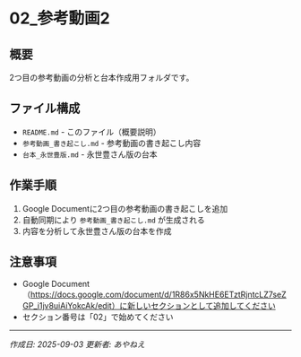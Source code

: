 # 02_参考動画2

## 概要
2つ目の参考動画の分析と台本作成用フォルダです。

## ファイル構成
- `README.md` - このファイル（概要説明）
- `参考動画_書き起こし.md` - 参考動画の書き起こし内容
- `台本_永世豊版.md` - 永世豊さん版の台本

## 作業手順
1. Google Documentに2つ目の参考動画の書き起こしを追加
2. 自動同期により `参考動画_書き起こし.md` が生成される
3. 内容を分析して永世豊さん版の台本を作成

## 注意事項
- Google Document（https://docs.google.com/document/d/1R86x5NkHE6ETztRjntcLZ7seZGP_i1jv8uiAiYokcAk/edit）に新しいセクションとして追加してください
- セクション番号は「02」で始めてください

---

*作成日: 2025-09-03*
*更新者: あやねえ*
